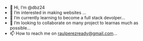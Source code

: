 - 👋 Hi, I’m @dbz24
- 👀 I’m interested in making websites ...
- 🌱 I’m currently learning to become a full stack devolper...
- 💞️ I’m looking to collaborate on many project to learnas much as possible...
- 📫 How to reach me on raulperezready@gmail.com...

<!---
dbz24/dbz24 is a ✨ special ✨ repository because its `README.md` (this file) appears on your GitHub profile.
You can click the Preview link to take a look at your changes.
--->

